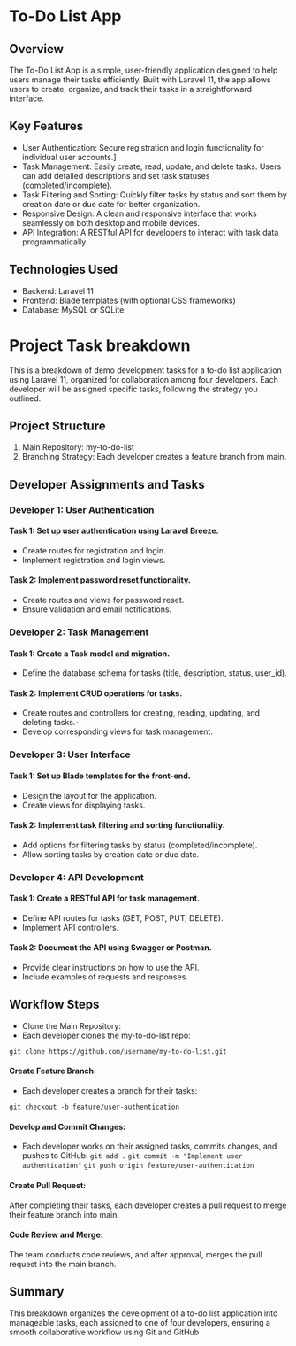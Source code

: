 
# To-Do List App
## Overview
The To-Do List App is a simple, user-friendly application designed to help users manage their tasks efficiently. Built with Laravel 11, the app allows users to create, organize, and track their tasks in a straightforward interface.

## Key Features
- User Authentication: Secure registration and login functionality for individual user accounts.]
- Task Management: Easily create, read, update, and delete tasks. Users can add detailed descriptions and set task statuses (completed/incomplete).
- Task Filtering and Sorting: Quickly filter tasks by status and sort them by creation date or due date for better organization.
- Responsive Design: A clean and responsive interface that works seamlessly on both desktop and mobile devices.
- API Integration: A RESTful API for developers to interact with task data programmatically.
## Technologies Used
- Backend: Laravel 11
- Frontend: Blade templates (with optional CSS frameworks)
- Database: MySQL or SQLite

# Project Task breakdown 
 This is a breakdown of demo development tasks for a to-do list application using Laravel 11, organized for collaboration among four developers. Each developer will be assigned specific tasks, following the strategy you outlined.

## Project Structure
1. Main Repository: my-to-do-list
2. Branching Strategy: Each developer creates a feature branch from main.
## Developer Assignments and Tasks
### Developer 1: User Authentication
#### Task 1: Set up user authentication using Laravel Breeze.
- Create routes for registration and login.
- Implement registration and login views.
#### Task 2: Implement password reset functionality.
- Create routes and views for password reset.
- Ensure validation and email notifications.
### Developer 2: Task Management
#### Task 1: Create a Task model and migration.
- Define the database schema for tasks (title, description, status, user_id).
#### Task 2: Implement CRUD operations for tasks.
- Create routes and controllers for creating, reading, updating, and deleting tasks.-
- Develop corresponding views for task management.
### Developer 3: User Interface
#### Task 1: Set up Blade templates for the front-end.
- Design the layout for the application.
- Create views for displaying tasks.
#### Task 2: Implement task filtering and sorting functionality.
- Add options for filtering tasks by status (completed/incomplete).
- Allow sorting tasks by creation date or due date.
### Developer 4: API Development
#### Task 1: Create a RESTful API for task management.
- Define API routes for tasks (GET, POST, PUT, DELETE).
- Implement API controllers.
#### Task 2: Document the API using Swagger or Postman.
- Provide clear instructions on how to use the API.
- Include examples of requests and responses.
## Workflow Steps
- Clone the Main Repository:
- Each developer clones the my-to-do-list repo:

``git clone https://github.com/username/my-to-do-list.git``

#### Create Feature Branch:
- Each developer creates a branch for their tasks:

``git checkout -b feature/user-authentication``
#### Develop and Commit Changes:
- Each developer works on their assigned tasks, commits changes, and pushes to GitHub:
``git add .``
``git commit -m "Implement user authentication"``
``git push origin feature/user-authentication``
#### Create Pull Request:
After completing their tasks, each developer creates a pull request to merge their feature branch into main.
#### Code Review and Merge:
The team conducts code reviews, and after approval, merges the pull request into the main branch.

## Summary
This breakdown organizes the development of a to-do list application into manageable tasks, each assigned to one of four developers, ensuring a smooth collaborative workflow using Git and GitHub